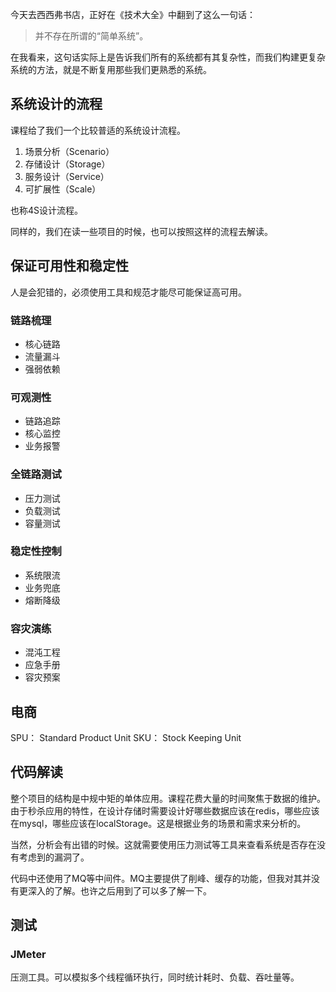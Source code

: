 今天去西西弗书店，正好在《技术大全》中翻到了这么一句话：

> 并不存在所谓的“简单系统”。

在我看来，这句话实际上是告诉我们所有的系统都有其复杂性，而我们构建更复杂系统的方法，就是不断复用那些我们更熟悉的系统。

## 系统设计的流程

课程给了我们一个比较普适的系统设计流程。

1. 场景分析（Scenario）
2. 存储设计（Storage）
3. 服务设计（Service）
4. 可扩展性（Scale）

也称4S设计流程。

同样的，我们在读一些项目的时候，也可以按照这样的流程去解读。

## 保证可用性和稳定性

人是会犯错的，必须使用工具和规范才能尽可能保证高可用。

### 链路梳理

- 核心链路
- 流量漏斗
- 强弱依赖

### 可观测性

- 链路追踪
- 核心监控
- 业务报警

### 全链路测试

- 压力测试
- 负载测试
- 容量测试

### 稳定性控制

- 系统限流
- 业务兜底
- 熔断降级

### 容灾演练

- 混沌工程
- 应急手册
- 容灾预案

## 电商

SPU： Standard Product Unit
SKU： Stock Keeping Unit

## 代码解读

整个项目的结构是中规中矩的单体应用。课程花费大量的时间聚焦于数据的维护。由于秒杀应用的特性，在设计存储时需要设计好哪些数据应该在redis，哪些应该在mysql，哪些应该在localStorage。这是根据业务的场景和需求来分析的。

当然，分析会有出错的时候。这就需要使用压力测试等工具来查看系统是否存在没有考虑到的漏洞了。

代码中还使用了MQ等中间件。MQ主要提供了削峰、缓存的功能，但我对其并没有更深入的了解。也许之后用到了可以多了解一下。

## 测试

### JMeter

压测工具。可以模拟多个线程循环执行，同时统计耗时、负载、吞吐量等。
